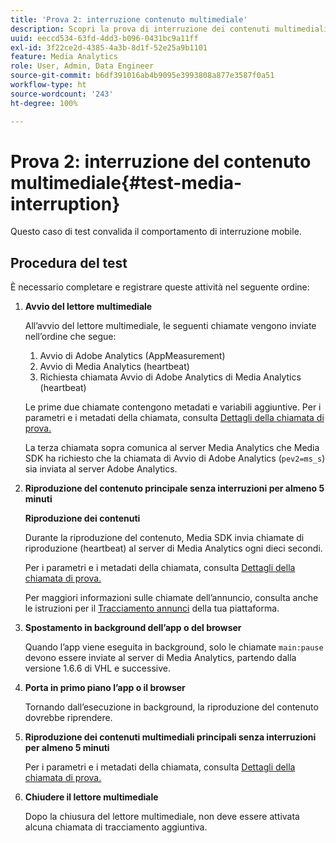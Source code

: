```yaml
---
title: 'Prova 2: interruzione contenuto multimediale'
description: Scopri la prova di interruzione dei contenuti multimediali utilizzata nella convalida.
uuid: eeccd534-63fd-4dd3-b096-0431bc9a11ff
exl-id: 3f22ce2d-4385-4a3b-8d1f-52e25a9b1101
feature: Media Analytics
role: User, Admin, Data Engineer
source-git-commit: b6df391016ab4b9095e3993808a877e3587f0a51
workflow-type: ht
source-wordcount: '243'
ht-degree: 100%

---
```


# Prova 2: interruzione del contenuto multimediale{#test-media-interruption}

Questo caso di test convalida il comportamento di interruzione mobile.

## Procedura del test

È necessario completare e registrare queste attività nel seguente ordine:

1. **Avvio del lettore multimediale**

   All’avvio del lettore multimediale, le seguenti chiamate vengono inviate nell’ordine che segue:

   1. Avvio di Adobe Analytics (AppMeasurement)
   1. Avvio di Media Analytics (heartbeat)
   1. Richiesta chiamata Avvio di Adobe Analytics di Media Analytics (heartbeat)

   Le prime due chiamate contengono metadati e variabili aggiuntive. Per i parametri e i metadati della chiamata, consulta [Dettagli della chiamata di prova.](/help/sdk-implement/validation/test-call-details.md#start-the-media-player)

   La terza chiamata sopra comunica al server Media Analytics che Media SDK ha richiesto che la chiamata di Avvio di Adobe Analytics (`pev2=ms_s`) sia inviata al server Adobe Analytics.

1. **Riproduzione del contenuto principale senza interruzioni per almeno 5 minuti**

   **Riproduzione dei contenuti**

   Durante la riproduzione del contenuto, Media SDK invia chiamate di riproduzione (heartbeat) al server di Media Analytics ogni dieci secondi.

   Per i parametri e i metadati della chiamata, consulta [Dettagli della chiamata di prova.](/help/sdk-implement/validation/test-call-details.md#play-main-content)

   Per maggiori informazioni sulle chiamate dell’annuncio, consulta anche le istruzioni per il [Tracciamento annunci](/help/sdk-implement/track-ads/track-ads-overview.md) della tua piattaforma.

1. **Spostamento in background dell’app o del browser**

   Quando l’app viene eseguita in background, solo le chiamate `main:pause` devono essere inviate al server di Media Analytics, partendo dalla versione 1.6.6 di VHL e successive.

1. **Porta in primo piano l’app o il browser**

   Tornando dall’esecuzione in background, la riproduzione del contenuto dovrebbe riprendere.

1. **Riproduzione dei contenuti multimediali principali senza interruzioni per almeno 5 minuti**

   Per i parametri e i metadati della chiamata, consulta [Dettagli della chiamata di prova.](/help/sdk-implement/validation/test-call-details.md#play-main-content)

1. **Chiudere il lettore multimediale**

   Dopo la chiusura del lettore multimediale, non deve essere attivata alcuna chiamata di tracciamento aggiuntiva.
